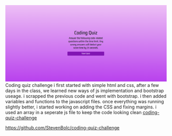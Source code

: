 ![screenshot](/images/coding-quiz.PNG)
Coding quiz challenge
i first started with simple html and css, after a few days in the class, we learned new ways of js implementation and bootstrap useage. i scrapped the previous code and went with bootstrap.
i then added variables and functions to the javascript files. once everything was running slightly better, i started working on adding the CSS and fixing margins.
i used an array in a seperate js file to keep the code looking clean
[coding-quiz-challenge](https://stevenbolc.github.io/coding-quiz-challenge/)

https://github.com/StevenBolc/coding-quiz-challenge